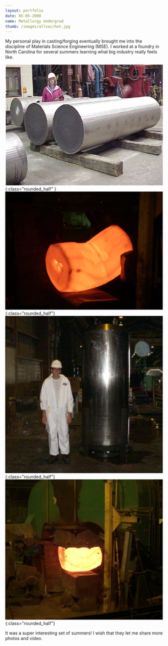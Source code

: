 ```yaml
---
layout: portfolio
date: 05-05-2008
name: Metallurgy Undergrad
thumb: /images/allvac/hot.jpg
---
```


My personal play in casting/forging eventually brought me into the discipline
of Materials Science Engineering (MSE).  I worked at a foundry in North Carolina
for several summers learning what big industry really feels like.

![alt text](/images/allvac/ingots.png "Ingots"){:class="rounded_half" }
![alt text](/images/allvac/hot.jpg "Hot Metal"){:class="rounded_half"}
![alt text](/images/allvac/piston.jpg "Robocar Front"){:class="rounded_half"}
![alt text](/images/allvac/press.jpg "Robocar Isometric"){:class="rounded_half"}

It was a super interesting set of summers!  I wish that they let me share more
photos and video.  
